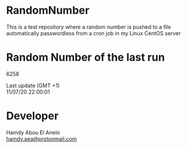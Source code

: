 # RandomNumber    
This is a test repository where a random number is pushed to a file automatically passwordless from a cron job in my Linux CentOS server    
# Random Number of the last run   
6258
      
Last update (GMT +1)    
11/07/20 22:00:01
# Developer    
Hamdy Abou El Anein   
hamdy.aea@protonmail.com
